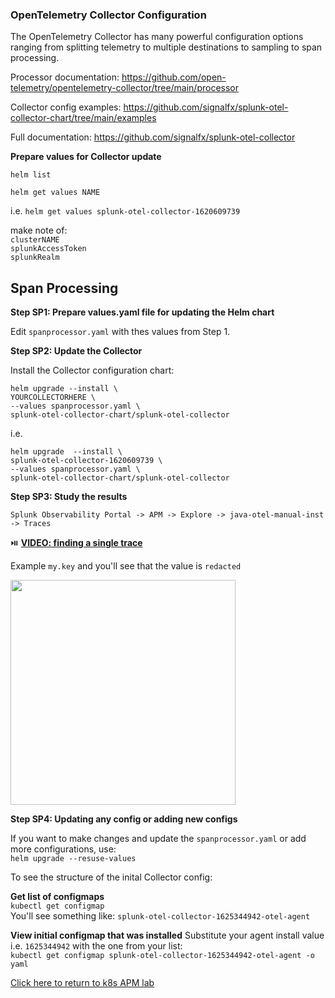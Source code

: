 ### OpenTelemetry Collector Configuration

The OpenTelemetry Collector has many powerful configuration options ranging from splitting telemetry to multiple destinations to sampling to span processing.  

Processor documentation: https://github.com/open-telemetry/opentelemetry-collector/tree/main/processor  

Collector config examples: https://github.com/signalfx/splunk-otel-collector-chart/tree/main/examples  

Full documentation: https://github.com/signalfx/splunk-otel-collector  

**Prepare values for Collector update**  

`helm list`  

`helm get values NAME`  

i.e. `helm get values splunk-otel-collector-1620609739`

make note of:  
`clusterNAME`  
`splunkAccessToken`  
`splunkRealm`  

###

## Span Processing

**Step SP1: Prepare values.yaml file for updating the Helm chart**  

Edit `spanprocessor.yaml` with thes values from Step 1.  

**Step SP2: Update the Collector** 

Install the Collector configuration chart:  

```
helm upgrade --install \ 
YOURCOLLECTORHERE \
--values spanprocessor.yaml \
splunk-otel-collector-chart/splunk-otel-collector
```

i.e.

```
helm upgrade  --install \
splunk-otel-collector-1620609739 \
--values spanprocessor.yaml \
splunk-otel-collector-chart/splunk-otel-collector
```

**Step SP3: Study the results**  

`Splunk Observability Portal -> APM -> Explore -> java-otel-manual-inst -> Traces`

:play_or_pause_button: [**VIDEO: finding a single trace**](../../assets/26-find-span.mp4)

Example `my.key` and you'll see that the value is `redacted` 

<img src="../../assets/25-span-redacted.png" width="360">  

**Step SP4: Updating any config or adding new configs**  

If you want to make changes and update the `spanprocessor.yaml` or add more configurations, use:  
`helm upgrade --resuse-values`

To see the structure of the inital Collector config:  

**Get list of configmaps**  
`kubectl get configmap`  
You'll see something like: `splunk-otel-collector-1625344942-otel-agent`

**View initial configmap that was installed** 
Substitute your agent install value i.e. `1625344942` with the one from your list:  
`kubectl get configmap splunk-otel-collector-1625344942-otel-agent -o yaml`

[Click here to return to k8s APM lab](../README.md)